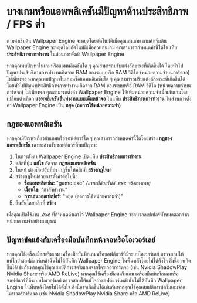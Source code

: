 # บางเกมหรือแอพพลิเคชันมีปัญหาด้านประสิทธิภาพ / FPS ต่ำ

ตามค่าเริ่มต้น Wallpaper Engine จะหยุดโดยอัตโนมัติเมื่อคุณเล่นเกม ตามค่าเริ่มต้น Wallpaper Engine จะหยุดโดยอัตโนมัติเมื่อคุณเล่นเกม คุณสามารถกำหนดค่านี้ได้ในแท็บ **ประสิทธิภาพการทำงาน** ในส่วนการตั้งค่า Wallpaper Engine

หากคุณพบปัญหาในเกมหรือแอพพลิเคชันใด ๆ คุณสามารถปรับแต่งลักษณะที่เกิดขึ้นได้ โดยทั่วไปปัญหาประสิทธิภาพการทำงานเกิดจาก RAM ของระบบหรือ RAM วิดีโอ (หน่วยความจำบนการ์ดจอ) ไม่เพียงพอ หากคุณพบปัญหาในเกมหรือแอพพลิเคชันใด ๆ คุณสามารถปรับแต่งลักษณะที่เกิดขึ้นได้ โดยทั่วไปปัญหาประสิทธิภาพการทำงานเกิดจาก RAM ของระบบหรือ RAM วิดีโอ (หน่วยความจำบนการ์ดจอ) ไม่เพียงพอ คุณสามารถตั้งค่า Wallpaper Engine ให้เพิ่มหน่วยความจำเมื่อเล่นเกมโดยเปลี่ยนตัวเลือก **แอพพลิเคชันอื่นทำงานแบบเต็มหน้าจอ** ในแท็บ **ประสิทธิภาพการทำงาน** ในส่วนการตั้งค่า Wallpaper Engine เป็น **หยุด (ลดการใช้หน่วยความจำ)**

## กฎของแอพพลิเคชัน

หากคุณมีปัญหาเกี่ยวกับเกมหรือซอฟต์แวร์ใด ๆ คุณสามารถกำหนดค่านี้ได้โดยสร้าง **กฎของแอพพลิเคชัน** เฉพาะสำหรับซอฟต์แวร์ที่พบปัญหา:

1. ในการตั้งค่า Wallpaper Engine เปิดแท็บ **ประสิทธิภาพการทำงาน**
2. คลิกที่ปุ่ม **แก้ไข** ถัดจาก **กฎของแอพพลิเคชัน**
3. ในหน้าต่างป๊อปอัปที่ปรากฏขึ้นให้คลิกที่ **สร้างกฎใหม่**
4. สร้างกฎใหม่ด้วยการตั้งค่าต่อไปนี้:
    * **ชื่อแอพพลิเคชัน:** "game.exe" *(แทนที่ด้วยไฟล์ .exe จริงของเกม)*
    * **เงื่อนไข:** "กำลังทำงาน"
    * **การเล่นวอลเปเปอร์:** "หยุด (ลดการใช้หน่วยความจำ)"
5. ยืนยันโดยคลิกที่ **สร้าง**

เมื่อคุณเปิดใช้งาน *.exe* ที่กำหนดค่าเอาไว้ Wallpaper Engine จะลบวอลเปเปอร์ทั้งหมดออกจากหน่วยความจำอย่างสมบูรณ์

## ปัญหาขัดแย้งกับเครื่องมือบันทึกหน้าจอหรือโอเวอร์เลย์

หากคุณใช้เครื่องมือสตรีมเกม เครื่องมือบันทึกเกมหรือซอฟต์แวร์ที่มีระบบโอเวอร์เลย์ ตรวจสอบให้แน่ใจว่าซอฟต์แวร์เหล่านั้นไม่ได้บันทึก Wallpaper Engine ในพื้นหลังโดยไม่ได้ตั้งใจ สิ่งนี้อาจเกิดขึ้นได้เช่นกันหากคุณใช้คุณสมบัติการสตรีมเกมจากไดรเวอร์การ์ดจอ (เช่น Nvidia ShadowPlay Nvidia Share หรือ AMD ReLive) หากคุณใช้เครื่องมือสตรีมเกม เครื่องมือบันทึกเกมหรือซอฟต์แวร์ที่มีระบบโอเวอร์เลย์ ตรวจสอบให้แน่ใจว่าซอฟต์แวร์เหล่านั้นไม่ได้บันทึก Wallpaper Engine ในพื้นหลังโดยไม่ได้ตั้งใจ สิ่งนี้อาจเกิดขึ้นได้เช่นกันหากคุณใช้คุณสมบัติการสตรีมเกมจากไดรเวอร์การ์ดจอ (เช่น Nvidia ShadowPlay Nvidia Share หรือ AMD ReLive)
